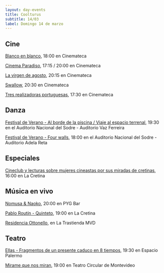 ```yaml
---
layout: day-events
title: Coolturus
subtitle: 14/03
label: Domingo 14 de marzo
---
```


## Cine

[Blanco en blanco](https://cinemateca.org.uy/peliculas/965), 18:00 en Cinemateca

[Cinema Paradiso](https://cinemateca.org.uy/peliculas/824), 17:15 / 20:00 en Cinemateca

[La virgen de agosto](https://cinemateca.org.uy/peliculas/929), 20:15 en Cinemateca

[Swallow](https://cinemateca.org.uy/peliculas/991), 20:30 en Cinemateca

[Tres realizadoras portuguesas](https://cinemateca.org.uy/peliculas/1118), 17:30 en Cinemateca

## Danza

[Festival de Verano - Al borde de la piscina / Viaje al espacio terrenal](https://sodre.gub.uy/#calendario), 19:30 en el Auditorio Nacional del Sodre - Auditorio Vaz Ferreira

[Festival de Verano - Four walls](https://sodre.gub.uy/#calendario), 18:00 en el Auditorio Nacional del Sodre - Auditorio Adela Reta

## Especiales

[Cineclub y lecturas sobre mujeres cineastas por sus miradas de cretinas](https://instagram.com/lacretinacasa?igshid=nrtucgnc6eso), 16:00 en La Cretina

## Música en vivo

[Nomusa & Naoko](https://instagram.com/pygbar?igshid=v0vxh7zot18p), 20:00 en PYG Bar

[Pablo Routín - Quinteto](https://instagram.com/lacretinacasa?igshid=nrtucgnc6eso), 19:00 en La Cretina

[Residencia Ottonello](https://www.latrastienda.com.uy/), en La Trastienda MVD

## Teatro

[Ellas - Fragmentos de un presente caduco en 8 tiempos](https://instagram.com/salaespaciopalermo?igshid=1bmb3d8brkyad), 19:30 en Espacio Palermo

[Mirame que nos miran](http://www.teatrocircular.org.uy/mirame-que-nos-miran-estreno-octubre-2020/), 19:00 en Teatro Circular de Montevideo

